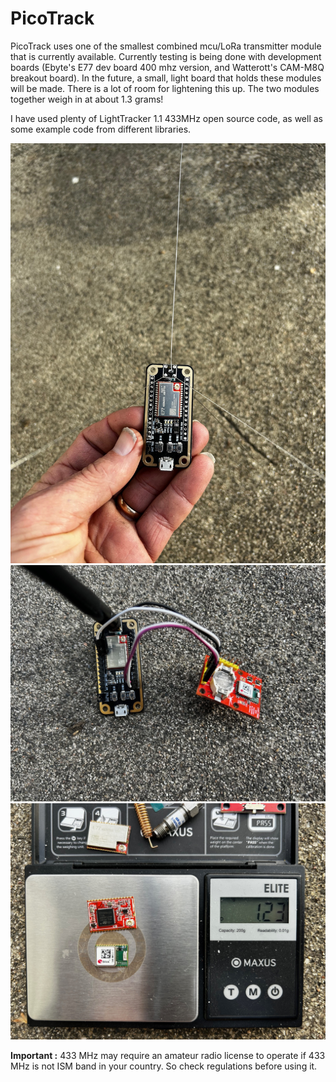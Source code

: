 # PicoTrack

PicoTrack uses one of the smallest combined mcu/LoRa transmitter module that is currently available. Currently testing is being done with development boards (Ebyte's E77 dev board 400 mhz version, and Watterott's CAM-M8Q breakout board). In the future, a small, light board that holds these modules will be made. There is a lot of room for lightening this up. The two modules together weigh in at about 1.3 grams!

I have used plenty of LightTracker 1.1 433MHz open source code, as well as some example code from different libraries. 



<img src="images/IMG_3695.jpg" width="600">
<img src="images/IMG_3696.jpg" width="600">
<img src="images/IMG_3698.jpg" width="600">

**Important :** 433 MHz may require an amateur radio license to operate if 433 MHz is not ISM band in your country. So check regulations before using it.